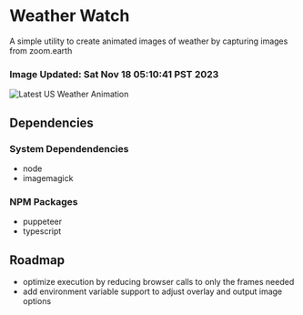 # Weather Watch

A simple utility to create animated images of weather by capturing images from zoom.earth

### Image Updated: Sat Nov 18 05:10:41 PST 2023

![Latest US Weather Animation](animations/2023-11-18.webp)

## Dependencies
### System Dependendencies
* node
* imagemagick
### NPM Packages
* puppeteer
* typescript

## Roadmap
* optimize execution by reducing browser calls to only the frames needed
* add environment variable support to adjust overlay and output image options
